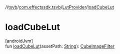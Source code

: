 //[tsvb](../../../index.md)/[com.effectssdk.tsvb](../index.md)/[LutProvider](index.md)/[loadCubeLut](load-cube-lut.md)

# loadCubeLut

[androidJvm]\
fun [loadCubeLut](load-cube-lut.md)(assetPath: [String](https://kotlinlang.org/api/latest/jvm/stdlib/kotlin/-string/index.html)): [CubeImageFilter](../../com.effectssdk.tsvb.models/-cube-image-filter/index.md)
